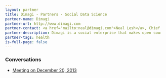 ```yaml
---
layout: partner
title: Dimagi - Partners - Social Data Science
partner-name: Dimagi
partner-url: http://www.dimagi.com
partner-contact: <a href="mailto:neal@dimagi.com">Neal Lesh</a>, Chief Strategy Officer
partner-description: Dimagi is a social enterprise that makes open source software to improve healthcare in developing countries and for the underserved.  
partner-tags: health
is-full-page: false
---
```


<h3>Conversations</h3>

- [Meeting on December 20, 2013]()
